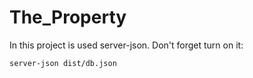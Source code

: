 # The_Property
In this project is used server-json. Don't forget turn on it:

    server-json dist/db.json

